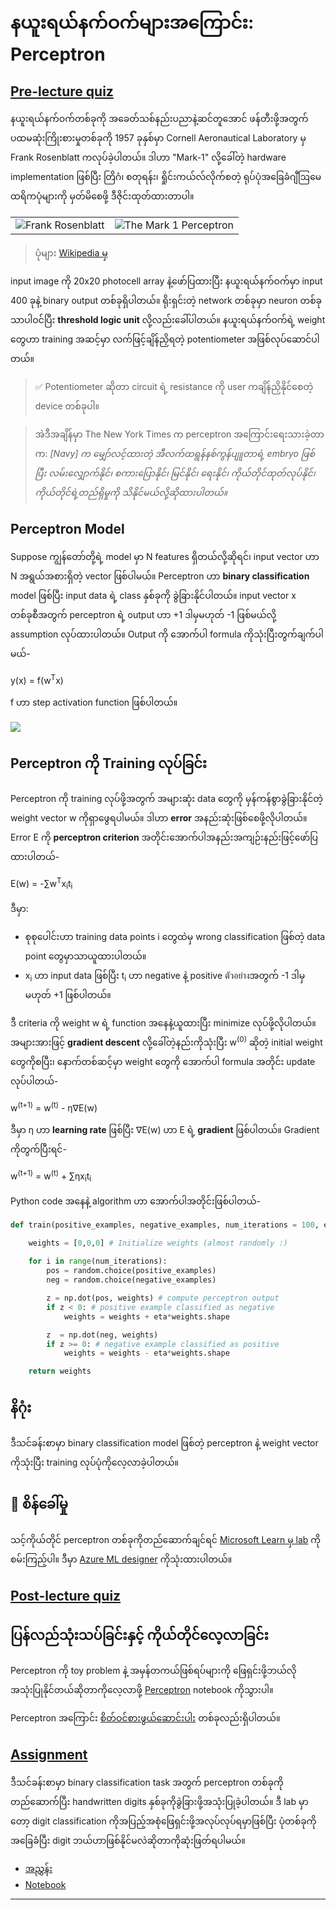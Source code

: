 <!--
CO_OP_TRANSLATOR_METADATA:
{
  "original_hash": "c34cbba802058b6fa267e1a294d4e510",
  "translation_date": "2025-09-23T15:22:42+00:00",
  "source_file": "lessons/3-NeuralNetworks/03-Perceptron/README.md",
  "language_code": "my"
}
-->
# နယူးရယ်နက်ဝက်များအကြောင်း: Perceptron

## [Pre-lecture quiz](https://ff-quizzes.netlify.app/en/ai/quiz/5)

နယူးရယ်နက်ဝက်တစ်ခုကို အခေတ်သစ်နည်းပညာနဲ့ဆင်တူအောင် ဖန်တီးဖို့အတွက် ပထမဆုံးကြိုးစားမှုတစ်ခုကို 1957 ခုနှစ်မှာ Cornell Aeronautical Laboratory မှ Frank Rosenblatt ကလုပ်ခဲ့ပါတယ်။ ဒါဟာ "Mark-1" လို့ခေါ်တဲ့ hardware implementation ဖြစ်ပြီး တြိဂံ၊ စတုရန်း၊ ရှိုင်းကယ်လ်လိုက်စတဲ့ ရုပ်ပုံအခြေခံဂျီဩမေထရိကပုံများကို မှတ်မိစေဖို့ ဒီဇိုင်းထုတ်ထားတာပါ။

|      |      |
|--------------|-----------|
|<img src='images/Rosenblatt-wikipedia.jpg' alt='Frank Rosenblatt'/> | <img src='images/Mark_I_perceptron_wikipedia.jpg' alt='The Mark 1 Perceptron' />|

> ပုံများ [Wikipedia မှ](https://en.wikipedia.org/wiki/Perceptron)

input image ကို 20x20 photocell array နဲ့ဖော်ပြထားပြီး နယူးရယ်နက်ဝက်မှာ input 400 ခုနဲ့ binary output တစ်ခုရှိပါတယ်။ ရိုးရှင်းတဲ့ network တစ်ခုမှာ neuron တစ်ခုသာပါဝင်ပြီး **threshold logic unit** လို့လည်းခေါ်ပါတယ်။ နယူးရယ်နက်ဝက်ရဲ့ weight တွေဟာ training အဆင့်မှာ လက်ဖြင့်ချိန်ညှိရတဲ့ potentiometer အဖြစ်လုပ်ဆောင်ပါတယ်။

> ✅ Potentiometer ဆိုတာ circuit ရဲ့ resistance ကို user ကချိန်ညှိနိုင်စေတဲ့ device တစ်ခုပါ။

> အဲဒီအချိန်မှာ The New York Times က perceptron အကြောင်းရေးသားခဲ့တာက: *[Navy] က မျှော်လင့်ထားတဲ့ အီလက်ထရွန်နစ်ကွန်ပျူတာရဲ့ embryo ဖြစ်ပြီး လမ်းလျှောက်နိုင်၊ စကားပြောနိုင်၊ မြင်နိုင်၊ ရေးနိုင်၊ ကိုယ်တိုင်ထုတ်လုပ်နိုင်၊ ကိုယ်တိုင်ရဲ့တည်ရှိမှုကို သိနိုင်မယ်လို့ဆိုထားပါတယ်။*

## Perceptron Model

Suppose ကျွန်တော်တို့ရဲ့ model မှာ N features ရှိတယ်လို့ဆိုရင်၊ input vector ဟာ N အရွယ်အစားရှိတဲ့ vector ဖြစ်ပါမယ်။ Perceptron ဟာ **binary classification** model ဖြစ်ပြီး input data ရဲ့ class နှစ်ခုကို ခွဲခြားနိုင်ပါတယ်။ input vector x တစ်ခုစီအတွက် perceptron ရဲ့ output ဟာ +1 ဒါမှမဟုတ် -1 ဖြစ်မယ်လို့ assumption လုပ်ထားပါတယ်။ Output ကို အောက်ပါ formula ကိုသုံးပြီးတွက်ချက်ပါမယ်-

y(x) = f(w<sup>T</sup>x)

f ဟာ step activation function ဖြစ်ပါတယ်။

<!-- img src="http://www.sciweavers.org/tex2img.php?eq=f%28x%29%20%3D%20%5Cbegin%7Bcases%7D%0A%20%20%20%20%20%20%20%20%20%2B1%20%26%20x%20%5Cgeq%200%20%5C%5C%0A%20%20%20%20%20%20%20%20%20-1%20%26%20x%20%3C%200%0A%20%20%20%20%20%20%20%5Cend%7Bcases%7D%20%5C%5C%0A&bc=White&fc=Black&im=jpg&fs=12&ff=arev&edit=0" align="center" border="0" alt="f(x) = \begin{cases} +1 & x \geq 0 \\ -1 & x < 0 \end{cases} \\" width="154" height="50" / -->
<img src="images/activation-func.png"/>

## Perceptron ကို Training လုပ်ခြင်း

Perceptron ကို training လုပ်ဖို့အတွက် အများဆုံး data တွေကို မှန်ကန်စွာခွဲခြားနိုင်တဲ့ weight vector w ကိုရှာဖွေရပါမယ်။ ဒါဟာ **error** အနည်းဆုံးဖြစ်စေဖို့လိုပါတယ်။ Error E ကို **perceptron criterion** အတိုင်းအောက်ပါအနည်းအကျဉ်းနည်းဖြင့်ဖော်ပြထားပါတယ်-

E(w) = -&sum;w<sup>T</sup>x<sub>i</sub>t<sub>i</sub>

ဒီမှာ:

* စုစုပေါင်းဟာ training data points i တွေထဲမှ wrong classification ဖြစ်တဲ့ data point တွေမှာသာယူထားပါတယ်။
* x<sub>i</sub> ဟာ input data ဖြစ်ပြီး t<sub>i</sub> ဟာ negative နဲ့ positive ตัวอย่างအတွက် -1 ဒါမှမဟုတ် +1 ဖြစ်ပါတယ်။

ဒီ criteria ကို weight w ရဲ့ function အနေနဲ့ယူထားပြီး minimize လုပ်ဖို့လိုပါတယ်။ အများအားဖြင့် **gradient descent** လို့ခေါ်တဲ့နည်းကိုသုံးပြီး w<sup>(0)</sup> ဆိုတဲ့ initial weight တွေကိုစပြီး၊ နောက်တစ်ဆင့်မှာ weight တွေကို အောက်ပါ formula အတိုင်း update လုပ်ပါတယ်-

w<sup>(t+1)</sup> = w<sup>(t)</sup> - &eta;&nabla;E(w)

ဒီမှာ &eta; ဟာ **learning rate** ဖြစ်ပြီး &nabla;E(w) ဟာ E ရဲ့ **gradient** ဖြစ်ပါတယ်။ Gradient ကိုတွက်ပြီးရင်-

w<sup>(t+1)</sup> = w<sup>(t)</sup> + &sum;&eta;x<sub>i</sub>t<sub>i</sub>

Python code အနေနဲ့ algorithm ဟာ အောက်ပါအတိုင်းဖြစ်ပါတယ်-

```python
def train(positive_examples, negative_examples, num_iterations = 100, eta = 1):

    weights = [0,0,0] # Initialize weights (almost randomly :)
        
    for i in range(num_iterations):
        pos = random.choice(positive_examples)
        neg = random.choice(negative_examples)

        z = np.dot(pos, weights) # compute perceptron output
        if z < 0: # positive example classified as negative
            weights = weights + eta*weights.shape

        z  = np.dot(neg, weights)
        if z >= 0: # negative example classified as positive
            weights = weights - eta*weights.shape

    return weights
```

## နိဂုံး

ဒီသင်ခန်းစာမှာ binary classification model ဖြစ်တဲ့ perceptron နဲ့ weight vector ကိုသုံးပြီး training လုပ်ပုံကိုလေ့လာခဲ့ပါတယ်။

## 🚀 စိန်ခေါ်မှု

သင့်ကိုယ်တိုင် perceptron တစ်ခုကိုတည်ဆောက်ချင်ရင် [Microsoft Learn မှ lab](https://docs.microsoft.com/en-us/azure/machine-learning/component-reference/two-class-averaged-perceptron?WT.mc_id=academic-77998-cacaste) ကိုစမ်းကြည့်ပါ။ ဒီမှာ [Azure ML designer](https://docs.microsoft.com/en-us/azure/machine-learning/concept-designer?WT.mc_id=academic-77998-cacaste) ကိုသုံးထားပါတယ်။

## [Post-lecture quiz](https://ff-quizzes.netlify.app/en/ai/quiz/6)

## ပြန်လည်သုံးသပ်ခြင်းနှင့် ကိုယ်တိုင်လေ့လာခြင်း

Perceptron ကို toy problem နဲ့ အမှန်တကယ်ဖြစ်ရပ်များကို ဖြေရှင်းဖို့ဘယ်လိုအသုံးပြုနိုင်တယ်ဆိုတာကိုလေ့လာဖို့ [Perceptron](Perceptron.ipynb) notebook ကိုသွားပါ။

Perceptron အကြောင်း [စိတ်ဝင်စားဖွယ်ဆောင်းပါး](https://towardsdatascience.com/what-is-a-perceptron-basics-of-neural-networks-c4cfea20c590) တစ်ခုလည်းရှိပါတယ်။

## [Assignment](lab/README.md)

ဒီသင်ခန်းစာမှာ binary classification task အတွက် perceptron တစ်ခုကိုတည်ဆောက်ပြီး handwritten digits နှစ်ခုကိုခွဲခြားဖို့အသုံးပြုခဲ့ပါတယ်။ ဒီ lab မှာတော့ digit classification ကိုအပြည့်အစုံဖြေရှင်းဖို့အလုပ်လုပ်ရမှာဖြစ်ပြီး ပုံတစ်ခုကိုအခြေခံပြီး digit ဘယ်ဟာဖြစ်နိုင်မလဲဆိုတာကိုဆုံးဖြတ်ရပါမယ်။

* [အညွှန်း](lab/README.md)
* [Notebook](lab/PerceptronMultiClass.ipynb)

---

